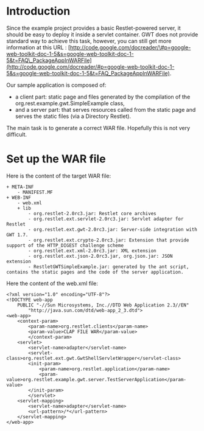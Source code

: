 # Introduction

Since the example project provides a basic Restlet-powered server, it
should be easy to deploy it inside a servlet container. GWT does not
provide standard way to achieve this task, however, you can still get
more information at this URL :
[http://code.google.com/docreader/\#p=google-web-toolkit-doc-1-5&s=google-web-toolkit-doc-1-5&t=FAQ\_PackageAppInWARFile](http://code.google.com/docreader/#p=google-web-toolkit-doc-1-5&s=google-web-toolkit-doc-1-5&t=FAQ_PackageAppInWARFile).

Our sample application is composed of:

-   a client part: static page and files generated by the compilation of
    the org.rest.example.gwt.SimpleExample class,
-   and a server part: that serves resources called from the static page
    and serves the static files (via a Directory Restlet).

The main task is to generate a correct WAR file. Hopefully this is not
very difficult.

# Set up the WAR file

Here is the content of the target WAR file:

<pre class="language-bash"><code class="language-bash">+ META-INF
    - MANIFEST.MF
+ WEB-INF
    - web.xml
    + lib
        - org.restlet-2.0rc3.jar: Restlet core archives
        - org.restlet.ext.servlet-2.0rc3.jar: Servlet adapter for Restlet
        - org.restlet.ext.gwt-2.0rc3.jar: Server-side integration with GWT 1.7.
        - org.restlet.ext.crypto-2.0rc3.jar: Extension that provide support of the HTTP_DIGEST challenge scheme
        - org.restlet.ext.xml-2.0rc3.jar: XML extension
        - org.restlet.ext.json-2.0rc3.jar, org.json.jar: JSON extension
        - RestletGWTSimpleExample.jar: generated by the ant script, contains the static pages and the code of the server application.
</code></pre>

Here the content of the web.xml file:

<pre class="language-markup"><code class="language-markup">&lt;?xml version=&quot;1.0&quot; encoding=&quot;UTF-8&quot;?&gt;
&lt;!DOCTYPE web-app
    PUBLIC &quot;-//Sun Microsystems, Inc.//DTD Web Application 2.3//EN&quot;
        &quot;http://java.sun.com/dtd/web-app_2_3.dtd&quot;&gt;
&lt;web-app&gt;
    &lt;context-param&gt;
        &lt;param-name&gt;org.restlet.clients&lt;/param-name&gt;
        &lt;param-value&gt;CLAP FILE WAR&lt;/param-value&gt;
        &lt;/context-param&gt;
    &lt;servlet&gt;
        &lt;servlet-name&gt;adapter&lt;/servlet-name&gt;
        &lt;servlet-class&gt;org.restlet.ext.gwt.GwtShellServletWrapper&lt;/servlet-class&gt;
        &lt;init-param&gt;
            &lt;param-name&gt;org.restlet.application&lt;/param-name&gt;
            &lt;param-value&gt;org.restlet.example.gwt.server.TestServerApplication&lt;/param-value&gt;
        &lt;/init-param&gt;
        &lt;/servlet&gt;
    &lt;servlet-mapping&gt;
        &lt;servlet-name&gt;adapter&lt;/servlet-name&gt;
        &lt;url-pattern&gt;/*&lt;/url-pattern&gt;
    &lt;/servlet-mapping&gt;
&lt;/web-app&gt;
</code></pre>

